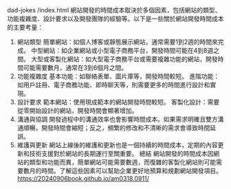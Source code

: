 dad-jokes
/index.html
網站開發的時間成本取決於多個因素，包括網站的類型、功能複雜度、設計要求以及開發團隊的經驗等。以下是一些關於網站開發時間成本的主要考量：
1. 網站類型
簡單網站：如個人博客或靜態展示網站，通常需要1到2週的時間來完成。
中型網站：如企業網站或小型電子商務平台，開發時間可能在4到8週之間。
大型或客製化網站：如大型電子商務平台或需要複雜功能的網站，開發時間可能需要數月，通常在3到6個月之間。
2. 功能複雜度
基本功能：如聯絡表單、圖片庫等，開發時間較短。
進階功能：如用戶註冊、電子商務功能、即時聊天等，則需要更多的時間進行設計和實現。
3. 設計要求
範本網站：使用現成範本的網站開發時間較短。
客製化設計：需要從零開始設計的網站，開發時間會顯著增加。
4. 溝通與協調
開發過程中的溝通效率也會影響時間成本。如果需求明確且雙方溝通順暢，開發時間會縮短；反之，頻繁的修改和不清晰的需求會導致時間延誤。
5. 維護與更新
網站上線後的維護和更新也是一個持續的時間成本，定期的內容更新和技術支援對於網站的長期運行至關重要。
總結
網站開發的時間成本因網站的類型和功能而異，簡單網站可能需要數週，而復雜的客製化網站則可能需要數月的時間。了解這些因素可以幫助企業更好地預算和規劃網站開發項目。
https://20240906book.github.io/am0318.0911/
